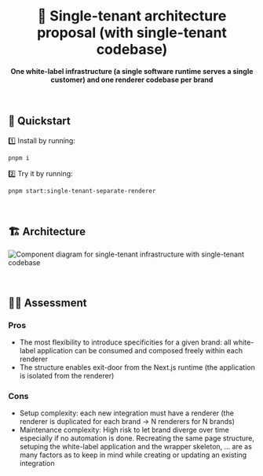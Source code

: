 <div align="center">
    <h1>🧪 Single-tenant architecture proposal (with single-tenant codebase)</h1>
    <strong>One white-label infrastructure (a single software runtime serves a single customer) and one renderer codebase per brand</strong>
</div>
<br>
<br>

## 🚀 Quickstart

1️⃣ Install by running:

```bash
pnpm i
```

2️⃣ Try it by running:

```bash
pnpm start:single-tenant-separate-renderer
```

<br>

## 🏗 Architecture

![Component diagram for single-tenant infrastructure with single-tenant codebase](https://user-images.githubusercontent.com/10498826/184859689-f6f72f28-420b-4044-a6c1-67aba33fe530.png)

<br>

## 👨‍🏫 Assessment

### Pros

- The most flexibility to introduce specificities for a given brand: all white-label application can be consumed and composed freely within each renderer
- The structure enables exit-door from the Next.js runtime (the application is isolated from the renderer)

### Cons

- Setup complexity: each new integration must have a renderer (the renderer is duplicated for each brand -> N renderers for N brands)
- Maintenance complexity: High risk to let brand diverge over time especially if no automation is done. Recreating the same page structure, setuping the white-label application and the wrapper skeleton, ... are as many factors as to keep in mind while creating or updating an existing integration
